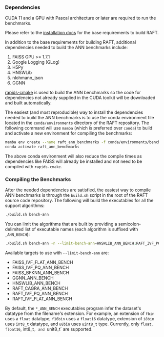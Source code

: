 ### Dependencies

CUDA 11 and a GPU with Pascal architecture or later are required to run the benchmarks. 

Please refer to the  [installation docs](https://docs.rapids.ai/api/raft/stable/build.html#cuda-gpu-requirements) for the base requirements to build RAFT. 

In addition to the base requirements for building RAFT, additional dependencies needed to build the ANN benchmarks include:
1. FAISS GPU >= 1.7.1
2. Google Logging (GLog)
3. H5Py
4. HNSWLib
5. nlohmann_json
6. GGNN

[rapids-cmake](https://github.com/rapidsai/rapids-cmake) is used to build the ANN benchmarks so the code for dependencies not already supplied in the CUDA toolkit will be downloaded and built automatically.

The easiest (and most reproducible) way to install the dependencies needed to build the ANN benchmarks is to use the conda environment file located in the `conda/environments` directory of the RAFT repository. The following command will use `mamba` (which is preferred over `conda`) to build and activate a new environment for compiling the benchmarks:

```bash
mamba env create --name raft_ann_benchmarks -f conda/environments/bench_ann_cuda-118_arch-x86_64.yaml
conda activate raft_ann_benchmarks
```

The above conda environment will also reduce the compile times as dependencies like FAISS will already be installed and not need to be compiled with `rapids-cmake`.

### Compiling the Benchmarks

After the needed dependencies are satisfied, the easiest way to compile ANN benchmarks is through the `build.sh` script in the root of the RAFT source code repository. The following will build the executables for all the support algorithms:
```bash
./build.sh bench-ann
```

You can limit the algorithms that are built by providing a semicolon-delimited list of executable names (each algorithm is suffixed with `_ANN_BENCH`):
```bash
./build.sh bench-ann -n --limit-bench-ann=HNSWLIB_ANN_BENCH;RAFT_IVF_PQ_ANN_BENCH
```

Available targets to use with `--limit-bench-ann` are:
- FAISS_IVF_FLAT_ANN_BENCH
- FAISS_IVF_PQ_ANN_BENCH
- FAISS_BFKNN_ANN_BENCH
- GGNN_ANN_BENCH
- HNSWLIB_ANN_BENCH
- RAFT_CAGRA_ANN_BENCH
- RAFT_IVF_PQ_ANN_BENCH
- RAFT_IVF_FLAT_ANN_BENCH

By default, the `*_ANN_BENCH` executables program infer the dataset's datatype from the filename's extension. For example, an extension of `fbin` uses a `float` datatype, `f16bin` uses a `float16` datatype, extension of `i8bin` uses `int8_t` datatype, and `u8bin` uses `uint8_t` type. Currently, only `float`, `float16`, int8_t`, and `unit8_t` are supported.